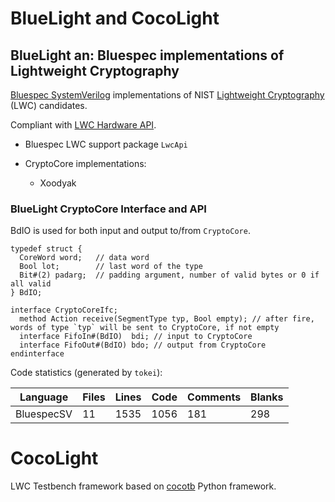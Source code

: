 # BlueLight and CocoLight

## BlueLight an: Bluespec implementations of Lightweight Cryptography


[Bluespec SystemVerilog](https://github.com/B-Lang-org) implementations of NIST [Lightweight Cryptography](https://csrc.nist.gov/projects/lightweight-cryptography) (LWC) candidates.

Compliant with [LWC Hardware API](https://cryptography.gmu.edu/athena/LWC/LWC_HW_API.pdf).

- Bluespec LWC support package `LwcApi`

- CryptoCore implementations:
  - Xoodyak

### BlueLight CryptoCore Interface and API

BdIO is used for both input and output to/from `CryptoCore`.
```bsv
typedef struct {
  CoreWord word;   // data word
  Bool lot;        // last word of the type
  Bit#(2) padarg;  // padding argument, number of valid bytes or 0 if all valid
} BdIO;
```

```bsv
interface CryptoCoreIfc;
  method Action receive(SegmentType typ, Bool empty); // after fire, words of type `typ` will be sent to CryptoCore, if not empty
  interface FifoIn#(BdIO)  bdi; // input to CryptoCore
  interface FifoOut#(BdIO) bdo; // output from CryptoCore
endinterface
```



Code statistics (generated by `tokei`):


|  Language   |        Files |      Lines |       Code |   Comments |     Blanks |
|-------------|--------------|------------|------------|------------|------------|
|  BluespecSV |           11 |       1535 |       1056 |        181 |        298 |


# CocoLight
LWC Testbench framework based on [cocotb](https://docs.cocotb.org/) Python framework.
